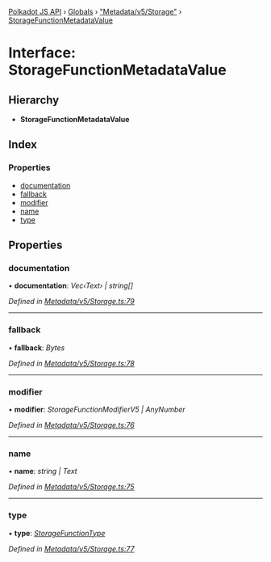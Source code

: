[Polkadot JS API](../README.md) › [Globals](../globals.md) › ["Metadata/v5/Storage"](../modules/_metadata_v5_storage_.md) › [StorageFunctionMetadataValue](_metadata_v5_storage_.storagefunctionmetadatavalue.md)

# Interface: StorageFunctionMetadataValue

## Hierarchy

* **StorageFunctionMetadataValue**

## Index

### Properties

* [documentation](_metadata_v5_storage_.storagefunctionmetadatavalue.md#documentation)
* [fallback](_metadata_v5_storage_.storagefunctionmetadatavalue.md#fallback)
* [modifier](_metadata_v5_storage_.storagefunctionmetadatavalue.md#modifier)
* [name](_metadata_v5_storage_.storagefunctionmetadatavalue.md#name)
* [type](_metadata_v5_storage_.storagefunctionmetadatavalue.md#type)

## Properties

###  documentation

• **documentation**: *Vec‹Text› | string[]*

*Defined in [Metadata/v5/Storage.ts:79](https://github.com/polkadot-js/api/blob/3b758a0d64/packages/metadata/src/Metadata/v5/Storage.ts#L79)*

___

###  fallback

• **fallback**: *Bytes*

*Defined in [Metadata/v5/Storage.ts:78](https://github.com/polkadot-js/api/blob/3b758a0d64/packages/metadata/src/Metadata/v5/Storage.ts#L78)*

___

###  modifier

• **modifier**: *StorageFunctionModifierV5 | AnyNumber*

*Defined in [Metadata/v5/Storage.ts:76](https://github.com/polkadot-js/api/blob/3b758a0d64/packages/metadata/src/Metadata/v5/Storage.ts#L76)*

___

###  name

• **name**: *string | Text*

*Defined in [Metadata/v5/Storage.ts:75](https://github.com/polkadot-js/api/blob/3b758a0d64/packages/metadata/src/Metadata/v5/Storage.ts#L75)*

___

###  type

• **type**: *[StorageFunctionType](../classes/_metadata_v5_storage_.storagefunctiontype.md)*

*Defined in [Metadata/v5/Storage.ts:77](https://github.com/polkadot-js/api/blob/3b758a0d64/packages/metadata/src/Metadata/v5/Storage.ts#L77)*
